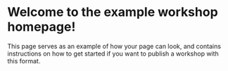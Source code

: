 # Welcome to the example workshop homepage!

This page serves as an example of how your page can look, and contains instructions on how to get started if you want to publish a workshop with this format.

